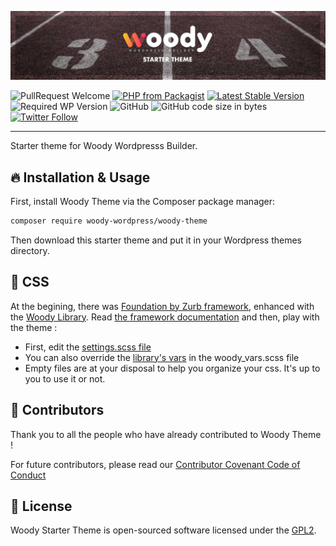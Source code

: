 ![Woody](github_banner.jpg)

![PullRequest Welcome](https://img.shields.io/badge/PR-welcome-brightgreen.svg?style=flat-square)
[![PHP from Packagist](https://img.shields.io/packagist/php-v/woody-wordpress/woody-theme.svg?style=flat-square)](https://php.net/releases/)
[![Latest Stable Version](https://img.shields.io/packagist/v/woody-wordpress/woody-theme.svg?style=flat-square)](https://packagist.org/packages/woody-wordpress/woody-theme)
![Required WP Version](https://img.shields.io/badge/wordpress->=4.8-blue.svg?style=flat-square)
![GitHub](https://img.shields.io/github/license/woody-wordpress/woody-theme.svg?style=flat-square)
![GitHub code size in bytes](https://img.shields.io/github/languages/code-size/woody-wordpress/woody-theme.svg?style=flat-square&color=lightgrey)
[![Twitter Follow](https://img.shields.io/twitter/follow/raccourciagency.svg?label=Twitter&style=social)](https://twitter.com/raccourciagency)

* * *

Starter theme for Woody Wordpresss Builder.

## :fire: Installation & Usage

First, install Woody Theme via the Composer package manager:

```bash
composer require woody-wordpress/woody-theme
```

Then download this starter theme and put it in your Wordpress themes directory.

## :wrench: CSS
At the begining, there was [Foundation by Zurb framework](https://foundation.zurb.com/), enhanced with the [Woody Library](https://github.com/woody-wordpress/woody-library).
Read [the framework documentation](https://foundation.zurb.com/sites/docs/) and then, play with the theme :
- First, edit the [settings.scss file](https://github.com/woody-wordpress/starter-theme/blob/master/src/scss/settings/settings.scss)
- You can also override the [library's vars](https://github.com/woody-wordpress/woody-library/tree/master/assets/scss/vars) in the woody_vars.scss file
- Empty files are at your disposal to help you organize your css. It's up to you to use it or not.

## :metal: Contributors

Thank you to all the people who have already contributed to Woody Theme !

For future contributors, please read our [Contributor Covenant Code of Conduct](CODE_OF_CONDUCT.md)

<!-- Header photo by [John Lee on Unsplash](https://unsplash.com/@john_artifexfilms?utm_medium=referral&utm_campaign=photographer-credit&utm_content=creditBadge)<br/>
[![Header photo by John Lee on Unsplash](https://img.shields.io/badge/John%20Lee-black.svg?style=flat-square&logo=unsplash&logoWidth=10)](https://unsplash.com/@john_artifexfilms?utm_medium=referral&utm_campaign=photographer-credit&utm_content=creditBadge) -->

## :bookmark: License

Woody Starter Theme is open-sourced software licensed under the [GPL2](LICENSE).

